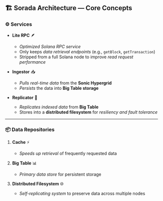 ## 🏗 Sorada Architecture — Core Concepts

### ⚙ **Services**

* **Lite RPC** 🪶

  * *Optimized Solana RPC service*
  * Only keeps *data retrieval endpoints* (e.g., `getBlock`, `getTransaction`)
  * Stripped from a full Solana node to improve *read request performance*

* **Ingestor** 📥

  * *Pulls real-time data* from the **Sonic Hypergrid**
  * *Persists* the data into **Big Table storage**

* **Replicator** 🔄

  * *Replicates indexed data* from **Big Table**
  * Stores into a **distributed filesystem** for *resiliency and fault tolerance*

---

### 📦 **Data Repositories**

1. **Cache** ⚡

   * *Speeds up retrieval* of frequently requested data
2. **Big Table** 📊

   * *Primary data store* for persistent storage
3. **Distributed Filesystem** 🌐

   * *Self-replicating system* to preserve data across multiple nodes
